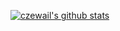 [![czewail's github stats](https://github-readme-stats.vercel.app/api?username=czewail&show_icons=true&theme=radical)](https://github.com/czewail/)

